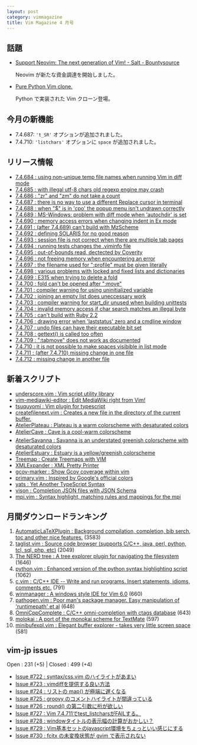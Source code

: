 ```yaml
---
layout: post
category: vimmagazine
title: Vim Magazine 4 月号
---
```


## 話題

- [Support Neovim: The next generation of Vim! - Salt - Bountysource](https://salt.bountysource.com/teams/neovim)

  Neovim が新たな資金調達を開始しました。


- [Pure Python Vim clone.](https://github.com/jonathanslenders/pyvim)

  Python で実装された Vim クローン登場。


## 今月の新機能

- 7.4.687: `'t_SR'` オプションが追加されました。
- 7.4.710: `'listchars'` オプションに `space` が追加されました。

## リリース情報

- [7.4.684 : using non-unique temp file names when running Vim in diff mode](http://code.google.com/p/vim/source/detail?r=7347229a646a04740b534994dde47f9e4918fd04)
- [7.4.685 : with illegal utf-8 chars old regexp engine may crash](http://code.google.com/p/vim/source/detail?r=eefee03a37fe758ef9509dd0b95af2c104ea1617)
- [7.4.686 : "zr" and "zm" do not take a count](http://code.google.com/p/vim/source/detail?r=bc62d1988bf20c5f5446769a5e82528d14feb7c7)
- [7.4.687 : there is no way to use a different Replace cursor in terminal](http://code.google.com/p/vim/source/detail?r=7c5a0c69e1acb4624cf1b61edc7e4af0b769909c)
- [7.4.688 : when "$" is in 'cpo' the popup menu isn't undrawn correctly](http://code.google.com/p/vim/source/detail?r=e25417c299bb9fe39f76d50ceed799d9b0cbb954)
- [7.4.689 : MS-Windows: problem with diff mode when 'autochdir' is set](http://code.google.com/p/vim/source/detail?r=7d40186f767a68cb5b7cc47b05745efe96b080e4)
- [7.4.690 : memory access errors when changing indent in Ex mode](http://code.google.com/p/vim/source/detail?r=5f6077b1073840149ab9e7fb1f0afe225edaab45)
- [7.4.691 : (after 7.4.689) can't build with MzScheme](http://code.google.com/p/vim/source/detail?r=f6021786b7755e586b366e0de0581354d4907210)
- [7.4.692 : defining SOLARIS for no good reason](http://code.google.com/p/vim/source/detail?r=9a07975061edaee1d985953fb5fcf96923a0b35f)
- [7.4.693 : session file is not correct when there are multiple tab pages](http://code.google.com/p/vim/source/detail?r=f012247e8ec87225de6727adb4f56d3da5ee05e8)
- [7.4.694 : running tests changes the .viminfo file](http://code.google.com/p/vim/source/detail?r=cdddbd63bcfe74508af6c3a5a522032871244662)
- [7.4.695 : out-of-bounds read, dectected by Coverity](http://code.google.com/p/vim/source/detail?r=7f9a158cf1d93f133353727fe6de72906902a76c)
- [7.4.696 : not freeing memory when encountering an error](http://code.google.com/p/vim/source/detail?r=4c4c8a53347b463804ad889f0b154ee0f884928f)
- [7.4.697 : the filename used for ":profile" must be given literally](http://code.google.com/p/vim/source/detail?r=57e81ce74c066995b3caf0c4bd06ba280fcfebf9)
- [7.4.698 : various problems with locked and fixed lists and dictionaries](http://code.google.com/p/vim/source/detail?r=f5b26298175342f7bf3cb1e2603a4136c7071d81)
- [7.4.699 : E315 when trying to delete a fold](http://code.google.com/p/vim/source/detail?r=c1aa837853ea140e1ba5b0eaeb4ae3f424e2e325)
- [7.4.700 : fold can't be opened after ":move"](http://code.google.com/p/vim/source/detail?r=b85fcd9b858d1f9b5dd04f652d692fa1afeb841d)
- [7.4.701 : compiler warning for using uninitialized variable](http://code.google.com/p/vim/source/detail?r=b019669eee536e8d9a19dc0c2fc8d3ab46607f12)
- [7.4.702 : joining an empty list does uneccessary work](http://code.google.com/p/vim/source/detail?r=203888fa7192572d8bc96ee115825311c867fc47)
- [7.4.703 : compiler warning for start&#x5f;dir unused when building unittests](http://code.google.com/p/vim/source/detail?r=e026e4f106a535956854f5847dbc555a8474d899)
- [7.4.704 : invalid memory access if char search matches an illegal byte](http://code.google.com/p/vim/source/detail?r=ec46a5ca1b5169c35c416f8baa3d196cf2daeece)
- [7.4.705 : can't build with Ruby 2.2](http://code.google.com/p/vim/source/detail?r=d118a2c541d57499f7b75a10a0a9b61a86ad7cfb)
- [7.4.706 : drawing error when 'laststatus' zero and a cmdline window](http://code.google.com/p/vim/source/detail?r=fbcf54fc3a778036870bf6c804443d14ee079434)
- [7.4.707 : undo files can have their executable bit set](http://code.google.com/p/vim/source/detail?r=63b2bc619d5a91d89c4f4c6ee438b6c8d59ac267)
- [7.4.708 : gettext() is called too often](http://code.google.com/p/vim/source/detail?r=eb4b705a5d6a82f14dbf90022d8993c5db29033c)
- [7.4.709 : ":tabmove" does not work as documented](http://code.google.com/p/vim/source/detail?r=c0bc9b60fb8aa73ec12e2c40852b0708bdc7fff8)
- [7.4.710 : it is not possible to make spaces visibible in list mode](http://code.google.com/p/vim/source/detail?r=a8962f0e0d349d2568799216739c4f50111e744c)
- [7.4.711 : (after 7.4.710) missing change in one file](http://code.google.com/p/vim/source/detail?r=64a32aca791911f33d8efd1cfa5368ae26113b8c)
- [7.4.712 : missing change in another file](http://code.google.com/p/vim/source/detail?r=f2a751a9ee727831e3f057f359ceab6ddc4ea183)

## 新着スクリプト

- [underscore.vim : Vim script utility library](http://www.vim.org/scripts/script.php?script_id=5149)
- [vim-mediawiki-editor : Edit MediaWiki right from Vim!](http://www.vim.org/scripts/script.php?script_id=5150)
- [tsuquyomi : Vim plugin for typescript](http://www.vim.org/scripts/script.php?script_id=5151)
- [createfilenext.vim : Creates a new file in the directory of the current buffer.](http://www.vim.org/scripts/script.php?script_id=5152)
- [AtelierPlateau : Plateau is a warm colorscheme with desaturated colors](http://www.vim.org/scripts/script.php?script_id=5153)
- [AtelierCave : Cave is a cool-warm colorscheme](http://www.vim.org/scripts/script.php?script_id=5154)
- [AtelierSavanna : Savanna is an understated greenish colorscheme with desaturated colors](http://www.vim.org/scripts/script.php?script_id=5155)
- [AtelierEstuary : Estuary is a yellow/greenish colorscheme](http://www.vim.org/scripts/script.php?script_id=5156)
- [Treemap : Create Treemaps with VIM](http://www.vim.org/scripts/script.php?script_id=5157)
- [XMLExpander : XML Pretty Printer](http://www.vim.org/scripts/script.php?script_id=5158)
- [gcov-marker : Show Gcov coverage within vim](http://www.vim.org/scripts/script.php?script_id=5159)
- [primary.vim : Inspired by Google's official colors](http://www.vim.org/scripts/script.php?script_id=5160)
- [yats : Yet Another TypeScript Syntax](http://www.vim.org/scripts/script.php?script_id=5161)
- [vison : Completion JSON files with JSON Schema](http://www.vim.org/scripts/script.php?script_id=5162)
- [mpi.vim : Syntax highlight, matching rules and mappings for the mpi](http://www.vim.org/scripts/script.php?script_id=5163)

## 月間ダウンロードランキング

1. [AutomaticLaTeXPlugin : Background compilation, completion, bib serch, toc and other nice features.](http://www.vim.org/scripts/script.php?script_id=2945) (3583)
2. [taglist.vim : Source code browser (supports C/C++, java, perl, python, tcl, sql, php, etc)](http://www.vim.org/scripts/script.php?script_id=273) (2049)
3. [The NERD tree : A tree explorer plugin for navigating the filesystem](http://www.vim.org/scripts/script.php?script_id=1658) (1646)
4. [python.vim : Enhanced version of the python syntax highlighting script](http://www.vim.org/scripts/script.php?script_id=790) (1062)
5. [c.vim : C/C++ IDE --  Write and run programs. Insert statements, idioms, comments etc.](http://www.vim.org/scripts/script.php?script_id=213) (791)
6. [winmanager : A windows style IDE for Vim 6.0](http://www.vim.org/scripts/script.php?script_id=95) (660)
7. [pathogen.vim : Poor man's package manager. Easy manipulation of 'runtimepath' et al](http://www.vim.org/scripts/script.php?script_id=2332) (648)
8. [OmniCppComplete : C/C++ omni-completion with ctags database](http://www.vim.org/scripts/script.php?script_id=1520) (643)
9. [molokai : A port of the monokai scheme for TextMate](http://www.vim.org/scripts/script.php?script_id=2340) (597)
10. [minibufexpl.vim : Elegant buffer explorer - takes very little screen space](http://www.vim.org/scripts/script.php?script_id=159) (581)

## vim-jp issues

Open : 231 (+5) | Closed : 499 (+4)

- [Issue #722 : syntax/css.vim のハイライトがあまい](https://github.com/vim-jp/issues/issues/722)
- [Issue #723 : vimdiffを提供する良い方法](https://github.com/vim-jp/issues/issues/723)
- [Issue #724 : リストの map() が極端に遅くなる](https://github.com/vim-jp/issues/issues/724)
- [Issue #725 : groovy のコメントハイライトが間違っている](https://github.com/vim-jp/issues/issues/725)
- [Issue #726 : round() の第二引数に桁が欲しい](https://github.com/vim-jp/issues/issues/726)
- [Issue #727 : Vim 7.4.711でtest&#x5f;listcharsがFAILする。](https://github.com/vim-jp/issues/issues/727)
- [Issue #728 : windowタイトルの表示幅の計算がおかしい？](https://github.com/vim-jp/issues/issues/728)
- [Issue #729 : Vim基本セットのjavascript環境をちょっといい感じにする](https://github.com/vim-jp/issues/issues/729)
- [Issue #730 : fcitx の未変換状態が gvim で表示されない](https://github.com/vim-jp/issues/issues/730)

